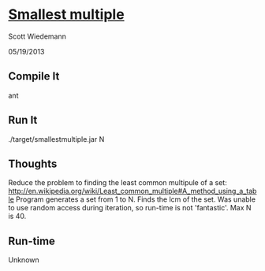 # [Smallest multiple](http://projecteuler.net/problem=5)
Scott Wiedemann

05/19/2013

## Compile It
ant


## Run It
./target/smallestmultiple.jar N


## Thoughts
Reduce the problem to finding the least common multipule of a set: http://en.wikipedia.org/wiki/Least_common_multiple#A_method_using_a_table  Program generates a set from 1 to N.  Finds the lcm of the set.  Was unable to use random access during iteration, so run-time is not 'fantastic'.  Max N is 40.


## Run-time
Unknown

